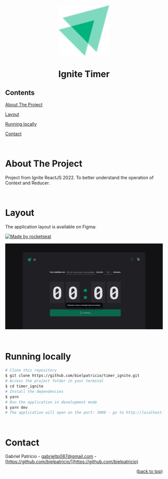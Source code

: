 <div id="top"></div>

<!-- PROJECT LOGO -->
<br />
<div align="center">
  <img src="src/assets/logo-ignite.svg" alt="Logo" width="160" height="160">
  <h1 align="center">Ignite Timer</h3>
</div>

<!-- TABLE OF CONTENTS -->

## Contents

  <p align="center">
    <p><a href="#about-the-project" title=" go to About the Project">About The Project</a></p>
    <p><a href="#Layout" title=" go to Layout">Layout</a></p>
    <p><a href="#Running locally" title=" go to Running locally">Running locally</a></p>
    <p><a href="#contact" title=" go to Contact">Contact</a></p>
  </p>

<br>
<!-- ABOUT THE PROJECT -->

# About The Project

Project from Ignite ReactJS 2022. To better understand the operation of Context and Reducer.

<br>

# Layout

The application layout is available on Figma:

<a href="https://www.figma.com/file/rIcj2eU4H9ZVrS7172NDbF/Ignite-Timer-(Community)?node-id=313%3A1874">
  <img alt="Made by rocketseat" src="https://img.shields.io/badge/Acessar%20Layout%20-Figma-%2304D361">
</a>

<br>

<p align="center" style="display: flex; align-items: flex-start; justify-content: center;">
  <img src="src/assets/image-base.svg" alt="Model">
</p>

<br>

# Running locally

```bash
# Clone this repository
$ git clone https://github.com/bielpatricio/timer_ignite.git
# Access the project folder in your terminal
$ cd timer_ignite
# Install the dependencies
$ yarn
# Run the application in development mode
$ yarn dev
# The application will open on the port: 3000 - go to http://localhost:3000
```

<br>

# Contact

Gabriel Patrício - gabrieltp087@gmail.com - [https://github.com/bielpatricio/](https://github.com/bielpatricio)

<p align="right">(<a href="#top">back to top</a>)</p>